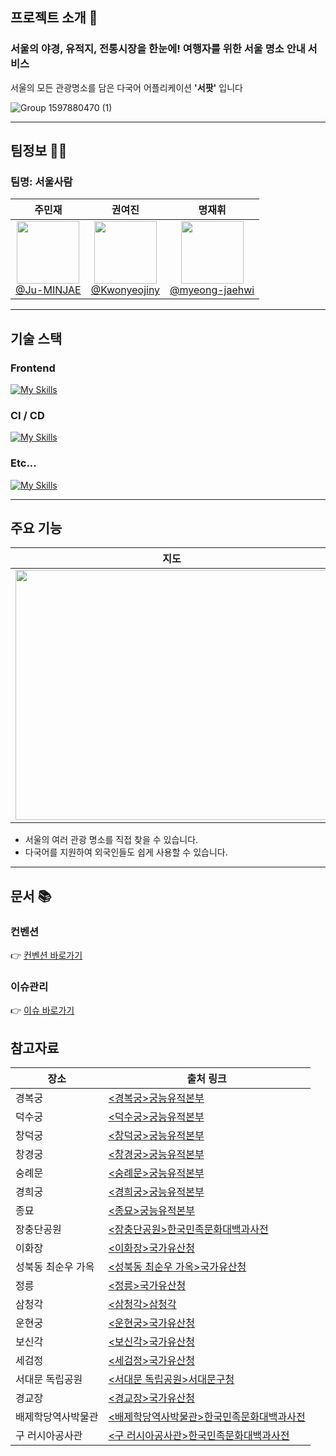 ## 프로젝트 소개 📌

### 서울의 야경, 유적지, 전통시장을 한눈에! 여행자를 위한 서울 명소 안내 서비스

서울의 모든 관광명소를 담은 다국어 어플리케이션 **'서팟'** 입니다

![Group 1597880470 (1)](https://github.com/user-attachments/assets/1abd4664-3484-4be0-a2f6-3b609c828afa)

---

## 팀정보 🧑‍💻

### 팀명: 서울사람

|                                                                              주민재                                                                               |                                                                                권여진                                                                                 |                                                                                   명재휘                                                                                   |
| :---------------------------------------------------------------------------------------------------------------------------------------------------------------: | :-------------------------------------------------------------------------------------------------------------------------------------------------------------------: | :------------------------------------------------------------------------------------------------------------------------------------------------------------------------: |
| [<img src="https://github.com/user-attachments/assets/6129cfd0-26b7-4aaa-8e34-75294cebc066" height=100 width=100> <br/> @Ju-MINJAE](https://github.com/Ju-MINJAE) | [<img src="https://github.com/user-attachments/assets/dc7d33b6-b1dd-42ab-950e-fae8481a2640" height=100 width=100> <br/> @Kwonyeojiny](https://github.com/Kwonyeojiny) | [<img src="https://github.com/user-attachments/assets/abcc7989-7c17-4d11-afe3-cc03a6ccc7b7" height=100 width=100> <br/> @myeong-jaehwi](https://github.com/myeong-jae-hwi) |

---

## 기술 스택

### Frontend

[![My Skills](https://skillicons.dev/icons?i=ts,react,next,tailwind)](https://skillicons.dev)

### CI / CD

[![My Skills](https://skillicons.dev/icons?i=github,vercel)](https://skillicons.dev)

### Etc...

[![My Skills](https://skillicons.dev/icons?i=figma,discord)](https://skillicons.dev)

---

## 주요 기능

|                                                       지도                                                        |                                                    관광지 찾기                                                    |
| :---------------------------------------------------------------------------------------------------------------: | :---------------------------------------------------------------------------------------------------------------: |
| <img src="https://github.com/user-attachments/assets/1a4806f4-4e63-4f8b-a21e-9f94d80b19d2" height=400 width=500/> | <img src="https://github.com/user-attachments/assets/4251d91f-872b-41d7-bd26-14aedafe3375" height=400 width=500/> |

- 서울의 여러 관광 명소를 직접 찾을 수 있습니다.
- 다국어를 지원하여 외국인들도 쉽게 사용할 수 있습니다.

---

## 문서 📚

### 컨벤션

👉 [컨벤션 바로가기 ](https://github.com/seopot/seopot/wiki/Convention-%E2%9C%A8)

### 이슈관리

👉 [이슈 바로가기 ](https://github.com/seopot/seopot/issues?q=is%3Aissue%20state%3Aclosed)

## 참고자료

| 장소               | 출처 링크                                                                                                                      |
| ------------------ | ------------------------------------------------------------------------------------------------------------------------------ |
| 경복궁             | [<경복궁>궁능유적본부](https://royal.khs.go.kr/ROYAL/contents/R101010000.do)                                                   |
| 덕수궁             | [<덕수궁>궁능유적본부](https://royal.khs.go.kr/ROYAL/contents/R104010000.do)                                                   |
| 창덕궁             | [<창덕궁>궁능유적본부](https://royal.khs.go.kr/ROYAL/contents/R102010000.do)                                                   |
| 창경궁             | [<창경궁>궁능유적본부](https://royal.khs.go.kr/ROYAL/contents/R103010000.do)                                                   |
| 숭례문             | [<숭례문>궁능유적본부](https://royal.khs.go.kr/ROYAL/contents/R108010000.do)                                                   |
| 경희궁             | [<경희궁>궁능유적본부](https://royal.khs.go.kr/ROYAL/contents/R110000000.do)                                                   |
| 종묘               | [<종묘>궁능유적본부](https://royal.khs.go.kr/ROYAL/contents/R105010000.do)                                                     |
| 장충단공원         | [<장충단공원>한국민족문화대백과사전](https://encykorea.aks.ac.kr/Article/E0048845)                                             |
| 이화장             | [<이화장>국가유산청](https://www.heritage.go.kr/heri/cul/culSelectDetail.do?pageNo=1_1_2_0&ccbaCpno=1331104970000)             |
| 성북동 최순우 가옥 | [<성북동 최순우 가옥>국가유산청](https://www.heritage.go.kr/heri/cul/culSelectDetail.do?pageNo=1_1_2_0&ccbaCpno=4411102680000) |
| 정릉               | [<정릉>국가유산청](https://www.heritage.go.kr/heri/cul/culSelectDetail.do?pageNo=1_1_2_0&ccbaCpno=1331102080000)               |
| 삼청각             | [<삼청각>삼청각](http://www.samcheonggak.or.kr/about/)                                                                         |
| 운현궁             | [<운현궁>국가유산청](https://www.heritage.go.kr/heri/cul/culSelectDetail.do?ccbaCpno=1331102570000&pageNo=1_1_1_1)             |
| 보신각             | [<보신각>국가유산청](https://www.heritage.go.kr/heri/cul/culSelectDetail.do?pageNo=1_1_1_1&sngl=Y&ccbaCpno=2331100100000)      |
| 세검정             | [<세검정>국가유산청](https://www.heritage.go.kr/heri/cul/culSelectDetail.do?ccbaCpno=2331100040000&pageNo=1_1_1_1)             |
| 서대문 독립공원    | [<서대문 독립공원>서대문구청](https://www.sdm.go.kr/culture/attraction/sub2030.do)                                             |
| 경교장             | [<경교장>국가유산청](https://www.heritage.go.kr/heri/cul/culSelectDetail.do?pageNo=1_1_2_0&ccbaCpno=1331104650000)             |
| 배제학당역사박물관 | [<배제학당역사박물관>한국민족문화대백과사전](https://encykorea.aks.ac.kr/Article/E0069863)                                     |
| 구 러시아공사관    | [<구 러시아공사관>한국민족문화대백과사전](https://encykorea.aks.ac.kr/Article/E0005711)                                        |
